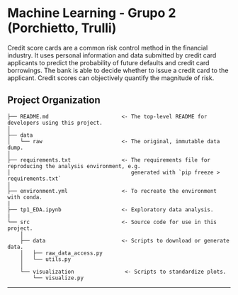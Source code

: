 Machine Learning - Grupo 2 (Porchietto, Trulli)
======================================

Credit score cards are a common risk control method in the financial industry. It uses personal information and data submitted by credit card applicants to predict the probability of future defaults and credit card borrowings. The bank is able to decide whether to issue a credit card to the applicant. Credit scores can objectively quantify the magnitude of risk.

Project Organization
------------

    ├── README.md                       <- The top-level README for developers using this project.
    │
    ├── data
    │   └── raw                         <- The original, immutable data dump.
    │
    ├── requirements.txt                <- The requirements file for reproducing the analysis environment, e.g.
    │                                      generated with `pip freeze > requirements.txt`
    │
    ├── environment.yml                 <- To recreate the environment with conda. 
    |
    ├── tp1_EDA.ipynb                   <- Exploratory data analysis.
    |
    └── src                             <- Source code for use in this project.
        │
        ├── data                        <- Scripts to download or generate data.
        │   ├── raw_data_access.py
        │   └── utils.py
        │ 
        └── visualization                <- Scripts to standardize plots.
            └── visualize.py

------------
